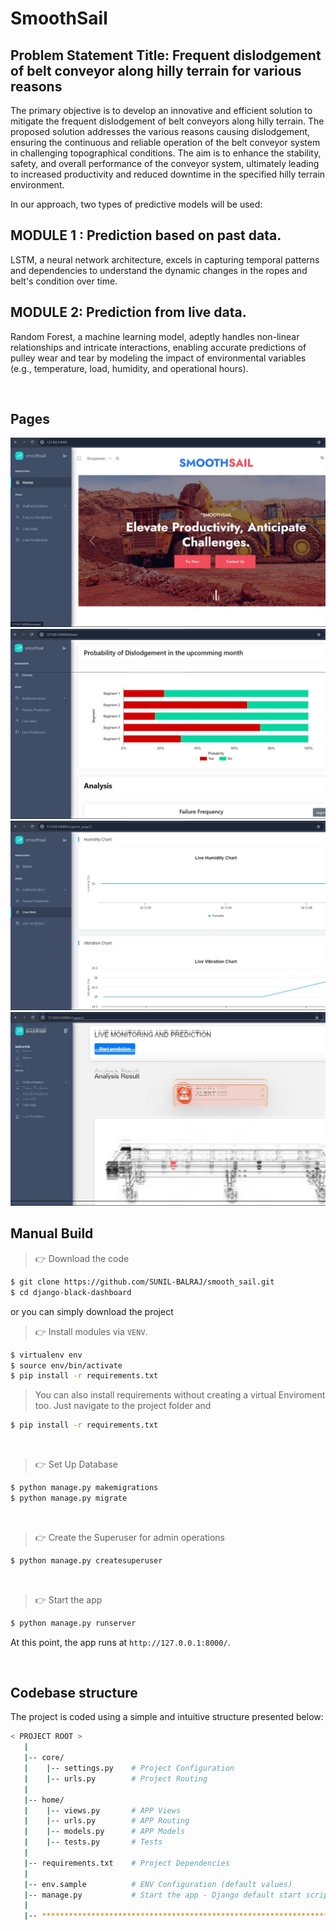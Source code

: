 # SmoothSail
## Problem Statement Title: Frequent dislodgement of belt conveyor along hilly terrain for various reasons
The primary objective is to develop an innovative and efficient solution to mitigate the frequent dislodgement of belt conveyors along hilly terrain. The proposed solution addresses the various reasons causing dislodgement, ensuring the continuous and reliable operation of the belt conveyor system in challenging topographical conditions. The aim is to enhance the stability, safety, and overall performance of the conveyor system, ultimately leading to increased productivity and reduced downtime in the specified hilly terrain environment.

In our approach, two types of predictive models will be used:
## MODULE 1 : Prediction based on past data.
LSTM, a neural network architecture, excels in capturing temporal patterns and dependencies to understand the dynamic changes in the ropes and belt's condition over time.
## MODULE 2: Prediction from live data. 
Random Forest, a machine learning model, adeptly handles non-linear relationships and intricate interactions, enabling accurate predictions of pulley wear and tear by modeling the impact of environmental variables (e.g., temperature, load, humidity, and operational hours).

<br />

## Pages
![Smooth Sail - Home Page](https://github.com/SUNIL-BALRAJ/smooth_sail/blob/main/app_images/page1.jpg)
![Smooth Sail - Failure Prediction Page](https://github.com/SUNIL-BALRAJ/smooth_sail/blob/main/app_images/page2.jpg)
![Smooth Sail - Live data Page](https://github.com/SUNIL-BALRAJ/smooth_sail/blob/main/app_images/page3.jpg)
![Smooth Sail - Live Prediction Page](https://github.com/SUNIL-BALRAJ/smooth_sail/blob/main/app_images/page4.jpg)

## Manual Build 

> 👉 Download the code  

```bash
$ git clone https://github.com/SUNIL-BALRAJ/smooth_sail.git
$ cd django-black-dashboard
```
or you can simply download the project
<br />

> 👉 Install modules via `VENV`.


```bash
$ virtualenv env
$ source env/bin/activate
$ pip install -r requirements.txt
```
>  You can also install requirements without creating a virtual Enviroment too. Just navigate to the project folder and 

```bash
$ pip install -r requirements.txt
```
<br />

> 👉 Set Up Database

```bash
$ python manage.py makemigrations
$ python manage.py migrate
```

<br />

> 👉 Create the Superuser for admin operations

```bash
$ python manage.py createsuperuser
```

<br />

> 👉 Start the app

```bash
$ python manage.py runserver
```

At this point, the app runs at `http://127.0.0.1:8000/`. 

<br />

## Codebase structure

The project is coded using a simple and intuitive structure presented below:

```bash
< PROJECT ROOT >
   |
   |-- core/                            
   |    |-- settings.py    # Project Configuration  
   |    |-- urls.py        # Project Routing
   |
   |-- home/
   |    |-- views.py       # APP Views 
   |    |-- urls.py        # APP Routing
   |    |-- models.py      # APP Models 
   |    |-- tests.py       # Tests  
   |
   |-- requirements.txt    # Project Dependencies
   |
   |-- env.sample          # ENV Configuration (default values)
   |-- manage.py           # Start the app - Django default start script
   |
   |-- ************************************************************************
```

<br />
